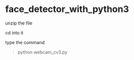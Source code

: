 # face_detector_with_python3

unzip the file

cd into it

type the command
> python webcam_cv3.py


